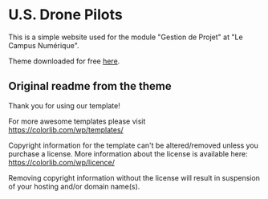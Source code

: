 # U.S. Drone Pilots

This is a simple website used for the module "Gestion de Projet" at "Le Campus Numérique".

Theme downloaded for free [here](https://themewagon.com/themes/free-bootstrap-4-html5-drone-photography-website-template-dronephotography/).

## Original readme from the theme

Thank you for using our template!

For more awesome templates please visit https://colorlib.com/wp/templates/

Copyright information for the template can't be altered/removed unless you purchase a license.
More information about the license is available here: https://colorlib.com/wp/licence/

Removing copyright information without the license will result in suspension of your hosting and/or domain name(s).
